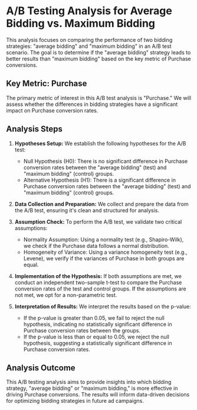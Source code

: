 # A/B Testing Analysis for Average Bidding vs. Maximum Bidding

This analysis focuses on comparing the performance of two bidding strategies: "average bidding" and "maximum bidding" in an A/B test scenario. The goal is to determine if the "average bidding" strategy leads to better results than "maximum bidding" based on the key metric of Purchase conversions.

## Key Metric: Purchase

The primary metric of interest in this A/B test analysis is "Purchase." We will assess whether the differences in bidding strategies have a significant impact on Purchase conversion rates.

## Analysis Steps

1. **Hypotheses Setup:** We establish the following hypotheses for the A/B test:

   - Null Hypothesis (H0): There is no significant difference in Purchase conversion rates between the "average bidding" (test) and "maximum bidding" (control) groups.
   - Alternative Hypothesis (H1): There is a significant difference in Purchase conversion rates between the "average bidding" (test) and "maximum bidding" (control) groups.
2. **Data Collection and Preparation:** We collect and prepare the data from the A/B test, ensuring it's clean and structured for analysis.
3. **Assumption Check:** To perform the A/B test, we validate two critical assumptions:

   - Normality Assumption: Using a normality test (e.g., Shapiro-Wilk), we check if the Purchase data follows a normal distribution.
   - Homogeneity of Variance: Using a variance homogeneity test (e.g., Levene), we verify if the variances of Purchase in both groups are equal.
4. **Implementation of the Hypothesis:** If both assumptions are met, we conduct an independent two-sample t-test to compare the Purchase conversion rates of the test and control groups. If the assumptions are not met, we opt for a non-parametric test.
5. **Interpretation of Results:** We interpret the results based on the p-value:

   - If the p-value is greater than 0.05, we fail to reject the null hypothesis, indicating no statistically significant difference in Purchase conversion rates between the groups.
   - If the p-value is less than or equal to 0.05, we reject the null hypothesis, suggesting a statistically significant difference in Purchase conversion rates.

## Analysis Outcome

This A/B testing analysis aims to provide insights into which bidding strategy, "average bidding" or "maximum bidding," is more effective in driving Purchase conversions. The results will inform data-driven decisions for optimizing bidding strategies in future ad campaigns.
